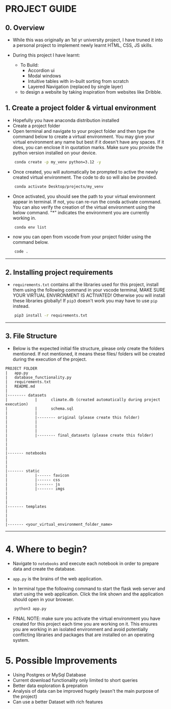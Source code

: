 # PROJECT GUIDE

## 0. Overview

- While this was originally an 1st yr university project, I have truned it into a personal project to implement newly learnt HTML, CSS, JS skills.

- During this project I have learnt:
  - To Build:
    - Accordion ui
    - Modal windows
    - Intuitive tables with in-built sorting from scratch
    - Layered Navigation (replaced by single layer)
  - to design a website by taking inspiration from websites like Dribble.

## 1. Create a project folder & virtual environment

- Hopefully you have anaconda distribution installed
- Create a project folder
- Open terminal and navigate to your project folder and then type the command below to create a virtual environment. You may give your virtual environment any name but best if it doesn't have any spaces. If it does, you can enclose it in quotation marks. Make sure you provide the python version installed on your device.

```bash
    conda create -p my_venv python=3.12 -y
```

- Once created, you will automatically be prompted to active the newly created virtual environment. The code to do so will also be provided.

```bash
    conda activate Desktop/projects/my_venv
```

- Once activated, you should see the path to your virtual environment appear in terminal. If not, you can re-run the conda activate command. You can also verify the creation of the virtual environment using the below command. "\*" indicates the environment you are currently working in.

```bash
    conda env list
```

- now you can open from vscode from your project folder using the command below.

```bash
    code .
```

---

## 2. Installing project requirements

- `requirements.txt` contains all the libraries used for this project, install them using the following command in your vscode terminal, MAKE SURE YOUR VIRTUAL ENVIRONMENT IS ACTIVATED! Otherwise you will install these libraries globally! If `pip3` doesn't work you may have to use `pip` instead.

```bash
    pip3 install -r requirements.txt
```

---

## 3. File Structure

- Below is the expected initial file structure, please only create the folders mentioned. If not mentioned, it means these files/ folders will be created during the execution of the project.

```
PROJECT FOLDER
|   app.py
|   database_functionality.py
|   requirements.txt
|   README.md
|
|-------- datasets
|            |      climate.db (created automatically during project execution)
|            |      schema.sql
|            |
|            |-------- original (please create this folder)
|            |
|            |
|            |
|            |-------- final_datasets (please create this folder)
|
|
|
|------- notebooks
|
|
|
|------- static
|            |------ favicon
|            |------ css
|            |------- js
|            |------- imgs
|
|
|
|------- templates
|
|
|
|------- <your_virtual_environment_folder_name>
```

---

# 4. Where to begin?

- Navigate to `notebooks` and execute each notebook in order to prepare data and create the database.

- `app.py` is the brains of the web application.

- In terminal type the following command to start the flask web server and start using the web application. Click the link shown and the application should open in your browser.

```bash
    python3 app.py
```

- FINAL NOTE: make sure you activate the virtual environment you have created for this project each time you are working on it. This ensures you are working in an isolated environment and avoid potentially conflicting libraries and packages that are installed on an operating system.

# 5. Possible Improvements

- Using Postgres or MySql Database
- Current download functionality only limited to short queries
- Better data exploration & prepration
- Analysis of data can be improved hugely (wasn't the main purpose of the project)
- Can use a better Dataset with rich features
